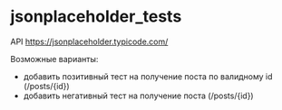 # jsonplaceholder_tests
API https://jsonplaceholder.typicode.com/

Возможные варианты:
- добавить позитивный тест на получение поста по валидному id (/posts/{id})
- добавить негативный тест на получение поста (/posts/{id})
